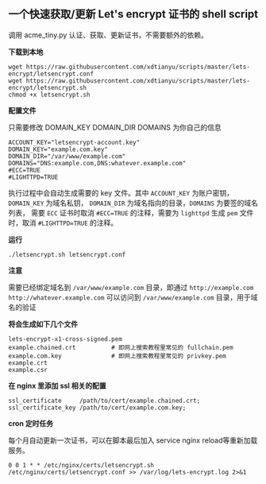 一个快速获取/更新 Let's encrypt 证书的 shell script
------------

调用 acme_tiny.py 认证、获取、更新证书，不需要额外的依赖。

**下载到本地**

```
wget https://raw.githubusercontent.com/xdtianyu/scripts/master/lets-encrypt/letsencrypt.conf
wget https://raw.githubusercontent.com/xdtianyu/scripts/master/lets-encrypt/letsencrypt.sh
chmod +x letsencrypt.sh
```

**配置文件**

只需要修改 DOMAIN_KEY DOMAIN_DIR DOMAINS 为你自己的信息

```
ACCOUNT_KEY="letsencrypt-account.key"
DOMAIN_KEY="example.com.key"
DOMAIN_DIR="/var/www/example.com"
DOMAINS="DNS:example.com,DNS:whatever.example.com"
#ECC=TRUE
#LIGHTTPD=TRUE
```

执行过程中会自动生成需要的 key 文件。其中 `ACCOUNT_KEY` 为账户密钥， `DOMAIN_KEY` 为域名私钥， `DOMAIN_DIR` 为域名指向的目录，`DOMAINS` 为要签的域名列表， 需要 `ECC` 证书时取消 `#ECC=TRUE` 的注释，需要为 `lighttpd` 生成 `pem` 文件时，取消 `#LIGHTTPD=TRUE` 的注释。

**运行**

```
./letsencrypt.sh letsencrypt.conf
```

**注意**

需要已经绑定域名到 `/var/www/example.com` 目录，即通过 `http://example.com` `http://whatever.example.com` 可以访问到 `/var/www/example.com` 目录，用于域名的验证

**将会生成如下几个文件**

    lets-encrypt-x1-cross-signed.pem
    example.chained.crt          # 即网上搜索教程里常见的 fullchain.pem
    example.com.key              # 即网上搜索教程里常见的 privkey.pem 
    example.crt
    example.csr

**在 nginx 里添加 ssl 相关的配置**

    ssl_certificate     /path/to/cert/example.chained.crt;
    ssl_certificate_key /path/to/cert/example.com.key;

**cron 定时任务**

每个月自动更新一次证书，可以在脚本最后加入 service nginx reload等重新加载服务。

```
0 0 1 * * /etc/nginx/certs/letsencrypt.sh /etc/nginx/certs/letsencrypt.conf >> /var/log/lets-encrypt.log 2>&1
```

